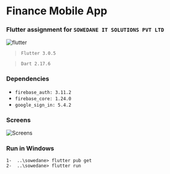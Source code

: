 # Finance Mobile App
### Flutter assignment for `SOWEDANE IT SOLUTIONS PVT LTD`

![flutter](https://user-images.githubusercontent.com/59501811/195680225-16ebc8a6-e5bd-4d86-92e3-e2854513e46f.png)

>```Flutter 3.0.5 ```

>```Dart 2.17.6 ```

### Dependencies
- ```firebase_auth: 3.11.2 ```
-  ```firebase_core: 1.24.0 ```
-  ```google_sign_in: 5.4.2 ```

### Screens

![Screens](https://user-images.githubusercontent.com/59501811/195679551-2ce99111-7400-4cdc-8832-83abde1e44da.png)


### Run in Windows
    1-  ..\sowedane> flutter pub get
    2-  ..\sowedane> flutter run
